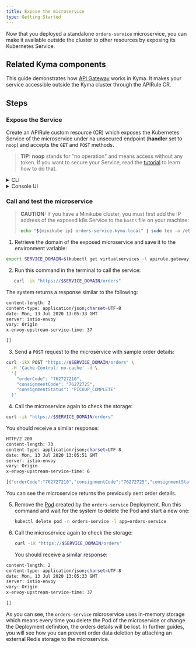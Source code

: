 ```yaml
---
title: Expose the microservice
type: Getting Started
---
```


Now that you deployed a standalone `orders-service` microservice, you can make it available outside the cluster to other resources by exposing its Kubernetes Service.

## Related Kyma components

This guide demonstrates how [API Gateway](/components/api-gateway) works in Kyma. It makes your service accessible outside the Kyma cluster through the APIRule CR.

## Steps

### Expose the Service

Create an APIRule custom resource (CR) which exposes the Kubernetes Service of the microservice under na unsecured endpoint (**handler** set to `noop`) and accepts the `GET` and `POST` methods.

>**TIP:** **noop** stands for "no operation" and means access without any token. If you want to secure your Service, read the [tutorial](/components/api-gateway/#tutorials-expose-and-secure-a-service) to learn how to do that.

<div tabs name="steps" group="expose-microservice">
  <details>
  <summary label="cli">
  CLI
  </summary>

1. Open the terminal window and apply the APIRule CR:

```bash
cat <<EOF | kubectl apply -f -
apiVersion: gateway.kyma-project.io/v1alpha1
kind: APIRule
metadata:
  name: orders-service
  namespace: orders-service
  labels:
    app: orders-service
    example: orders-service
spec:
  service:
    host: orders-service
    name: orders-service
    port: 80
  gateway: kyma-gateway.kyma-system.svc.cluster.local
  rules:
    - path: /.*
      methods: ["GET","POST"]
      accessStrategies:
        - handler: noop
      mutators: []
EOF
```
2. Check if the API Rule was created successfully and has the `OK` status:

   ```bash
   kubectl get apirules orders-service -n orders-service -o=jsonpath='{.status.APIRuleStatus.code}'
   ```

</details>
<details>
<summary label="console-ui">
Console UI
</summary>

>**TIP:** You can expose a Service or Function with an API Rule from different views in the Console UI. This tutorial shows how to do that from the generic **API Rules** view.

1. Select the `orders-service` Namespace from the drop-down list in the top navigation panel.

2. Navigate to the **Configuration** section in the left navigation panel, go to the **API Rules** view, and select **Create API Rule**.

3. In the **General settings** section:

    - Enter `orders-service` as the API Rule's **Name**.

    >**NOTE:** The APIRule CR can have a different name than the Service, but it is recommended that all related resources share a common name.

    - Enter `orders-service` as **Hostname** to indicate the host on which you want to expose your Service.

    - Select `orders-service (port: 80)` from the drop-down list in the **Service** column to indicate the Service name for which you want to create the API Rule.

4. In the **Access strategies** section, leave only the `GET` and `POST` methods marked and the `noop` handler selected. This way you will be able to send the orders to a service and retrieve orders from it without any token.

5. Select **Create** to confirm the changes.

    The message appears on the screen confirming the changes were saved.

6. In the API Rule's details view that opens up automatically, check if the API Rule status is `OK`. See if you can access the Service by selecting the HTTPS link under **Host** and adding the `/orders` endpoint at the end of the link.

**NOTE:** For the whole list of endpoints available in the service, see its [OpenAPI specification](./assets/orders-service-openapi.yaml).

</details>
</div>

### Call and test the microservice

> **CAUTION:** If you have a Minikube cluster, you must first add the IP address of the exposed k8s Service to the `hosts` file on your machine:
>
>  ```bash
>  echo "$(minikube ip) orders-service.kyma.local" | sudo tee -a /etc/hosts
>  ```

1. Retrieve the domain of the exposed microservice and save it to the environment variable:

```bash
export SERVICE_DOMAIN=$(kubectl get virtualservices -l apirule.gateway.kyma-project.io/v1alpha1=orders-service.orders-service -n orders-service -o=jsonpath='{.items[*].spec.hosts[0]}')
```

2. Run this command in the terminal to call the service:

```bash
   curl -ik "https://$SERVICE_DOMAIN/orders"
```

The system returns a response similar to the following:

```bash
content-length: 2
content-type: application/json;charset=UTF-8
date: Mon, 13 Jul 2020 13:05:33 GMT
server: istio-envoy
vary: Origin
x-envoy-upstream-service-time: 37

[]
```

3. Send a `POST` request to the microservice with sample order details:

```bash
curl -ikX POST "https://$SERVICE_DOMAIN/orders" \
  -H 'Cache-Control: no-cache' -d \
  '{
    "orderCode": "762727210",
    "consignmentCode": "76272725",
    "consignmentStatus": "PICKUP_COMPLETE"
  }'
```

4. Call the microservice again to check the storage:

```bash
curl -ik "https://$SERVICE_DOMAIN/orders"
```

You should receive a similar response:

```bash
HTTP/2 200
content-length: 73
content-type: application/json;charset=UTF-8
date: Mon, 13 Jul 2020 13:05:51 GMT
server: istio-envoy
vary: Origin
x-envoy-upstream-service-time: 6

[{"orderCode":"762727210","consignmentCode":"76272725","consignmentStatus":"PICKUP_COMPLETE"}]
```

 You can see the microservice returns the previously sent order details.

5. Remove the [Pod](https://kubernetes.io/docs/concepts/workloads/pods/) created by the `orders-service` Deployment. Run this command and wait for the system to delete the Pod and start a new one:

   ```bash
   kubectl delete pod -n orders-service -l app=orders-service
   ```

6. Call the microservice again to check the storage:

   ```bash
   curl -ik "https://$SERVICE_DOMAIN/orders"
   ```
   You should receive a similar response:

  ```bash
  content-length: 2
  content-type: application/json;charset=UTF-8
  date: Mon, 13 Jul 2020 13:05:33 GMT
  server: istio-envoy
  vary: Origin
  x-envoy-upstream-service-time: 37

  []
  ```

  As you can see, the `orders-service` microservice uses in-memory storage which means every time you delete the Pod of the microservice or change the Deployment definition, the orders details will be lost. In further guides, you will see how you can prevent order data deletion by attaching an external Redis storage to the microservice.

